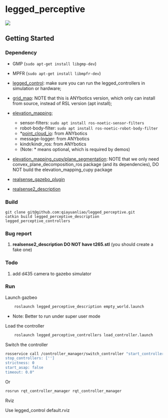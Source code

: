 # legged_perceptive

[![](https://i.ytimg.com/vi/zcTuBe6d1qQ/maxresdefault.jpg)](https://youtu.be/zcTuBe6d1qQ?si=yn4POSM8wvb2f0C8)

## Getting Started

### Dependency

- GMP (`sudo apt-get install libgmp-dev`)
- MPFR (`sudo apt-get install libmpfr-dev`)
- [legged_control](https://github.com/qiayuanliao/legged_control): make sure you can run the legged_controllers in simulation or hardware;
- [grid_map](https://github.com/ANYbotics/grid_map): NOTE that this is ANYbotics version, which only can install from source, instead of RSL version (apt install);
- [elevation_mapping](https://github.com/ANYbotics/elevation_mapping);

  - sensor-filters: `sudo apt install ros-noetic-sensor-filters`
  - robot-body-filter: `sudo apt install ros-noetic-robot-body-filter`
  - \*[point_cloud_io](https://github.com/ANYbotics/point_cloud_io): from ANYbotics
  - message-logger: from ANYbotics
  - kindr/kindr_ros: from ANYbotics
  - (Note: \* means optional, which is required by demos)

- [elevation_mapping_cupy/plane_segmentation](https://github.com/leggedrobotics/elevation_mapping_cupy): NOTE that we only need
  convex_plane_decomposition_ros package (and its dependencies), DO NOT build the elevation_mapping_cupy package
- [realsense_gazebo_plugin](https://github.com/pal-robotics/realsense_gazebo_plugin)
- [realsense2_description](https://github.com/IntelRealSense/realsense-ros/tree/ros2-development/realsense2_description)

### Build

    git clone git@github.com:qiayuanliao/legged_perceptive.git
    catkin build legged_perceptive_description legged_perceptive_controllers

### Bug report

1. **realsense2_description DO NOT have t265.stl** (you should create a fake one)

### Todo

1. add d435 camera to gazebo simulator

### Run

Launch gazbeo

```bash
    roslaunch legged_perceptive_description empty_world.launch
```

- Note: Better to run under super user mode

Load the controller

```bash
    roslaunch legged_perceptive_controllers load_controller.launch
```

Switch the controller

```bash
rosservice call /controller_manager/switch_controller "start_controllers: ['controllers/perceptive_controller']
stop_controllers: ['']
strictness: 0
start_asap: false
timeout: 0.0"
```

Or

```bash
rosrun rqt_controller_manager rqt_controller_manager
```

Rviz

Use legged_control default.rviz
